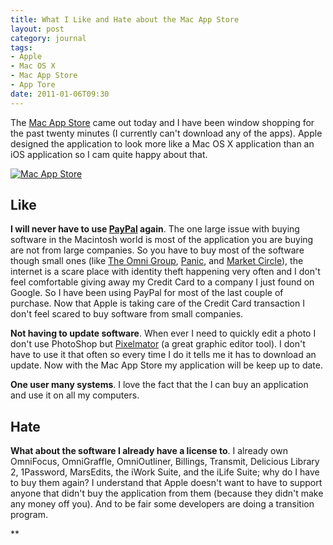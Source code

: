 ```yaml
---
title: What I Like and Hate about the Mac App Store
layout: post
category: journal
tags:
- Apple
- Mac OS X
- Mac App Store
- App Tore
date: 2011-01-06T09:30
---
```


The [Mac App Store](http://www.apple.com/mac/app-store/ "Apple - App Store") came out today and I have been window shopping for the past twenty minutes (I currently can't download any of the apps). Apple designed the application to look more like a Mac OS X application than an iOS application so I cam quite happy about that.

<div class="inline illustration">
	<a href="http://mylesbraithwaite.com/media/uploads/posts/2011-01-06-map-app-store/app-store-large.png" title="Mac App Store">
		<img src="http://mylesbraithwaite.com/media/uploads/posts/2011-01-06-map-app-store/app-store-small.png" alt="Mac App Store">
	</a>
</div>

Like
----

**I will never have to use [PayPal](http://www.paypal.com/) again**. The one large issue with buying software in the Macintosh world is most of the application you are buying are not from large companies. So you have to buy most of the software though small ones (like [The Omni Group](http://www.omnigroup.com/), [Panic](http://www.panic.com/), and [Market Circle](http://www.marketcircle.com/index.html)), the internet is a scare place with identity theft happening very often and I don't feel comfortable giving away my Credit Card to a company I just found on Google. So I have been using PayPal for most of the last couple of purchase. Now that Apple is taking care of the Credit Card transaction I don't feel scared to buy software from small companies.

**Not having to update software**. When ever I need to quickly edit a photo I don't use PhotoShop but [Pixelmator](http://www.pixelmator.com/) (a great graphic editor tool). I don't have to use it that often so every time I do it tells me it has to download an update. Now with the Mac App Store my application will be keep up to date.

**One user many systems**. I love the fact that the I can buy an application and use it on all my computers.

Hate
----

**What about the software I already have a license to**. I already own OmniFocus, OmniGraffle, OmniOutliner, Billings, Transmit, Delicious Library 2, 1Password, MarsEdits, the iWork Suite, and the iLife Suite; why do I have to buy them again? I understand that Apple doesn't want to have to support anyone that didn't buy the application from them (because they didn't make any money off you). And to be fair some developers are doing a transition program.

**